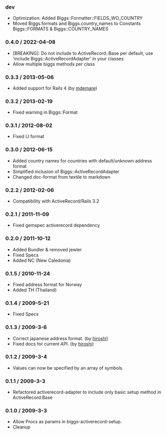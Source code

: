 ### dev

* Optimization: Added Biggs::Formatter::FIELDS_WO_COUNTRY
* Moved Biggs.formats and Biggs.country_names to Constants Biggs::FORMATS & Biggs::COUNTRY_NAMES

### 0.4.0 / 2022-04-08

* [BREAKING]: Do not include to ActiveRecord::Base per default, use 'include Biggs::ActiveRecordAdapter' in your classes
* Allow multiple biggs methods per class

### 0.3.3 / 2013-05-06

* Added support for Rails 4 (by [mdemare](https://github.com/mdemare))

### 0.3.2 / 2013-02-19

* Fixed warning in Biggs::Format

### 0.3.1 / 2012-08-02

* Fixed LI format

### 0.3.0 / 2012-06-15

* Added country names for countries with default/unknown address format
* Simplified inclusion of Biggs::ActiveRecordAdapter
* Changed doc-format from textile to markdown

### 0.2.2 / 2012-02-06

* Compatibility with ActiveRecord/Rails 3.2

### 0.2.1 / 2011-11-09

* Fixed gemspec activerecord dependency

### 0.2.0 / 2011-10-12

* Added Bundler & removed jewler
* Fixed Specs
* Added NC (New Caledonia)

### 0.1.5 / 2010-11-24

* Fixed address format for Norway
* Added TH (Thailand)

### 0.1.4 / 2009-5-21

* Fixed Specs

### 0.1.3 / 2009-3-6

* Correct japanese address format. (by [hiroshi](https://github.com/hiroshi))
* Fixed docs for current API. (by [hiroshi](https://github.com/hiroshi))

### 0.1.2 / 2009-3-4

* Values can now be specified by an array of symbols.

### 0.1.1 / 2009-3-3

* Refactored activerecord-adapter to include only basic setup method in ActiveRecord:Base

### 0.1.0 / 2009-3-3

* Allow Procs as params in biggs-activerecord-setup.
* Cleanup


